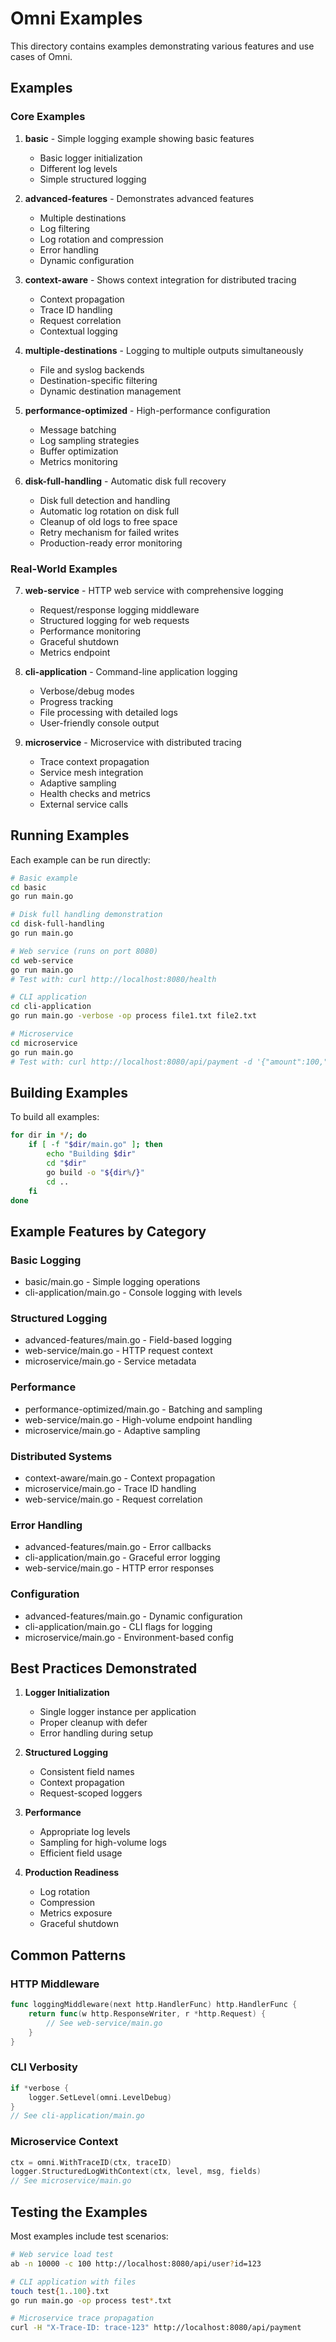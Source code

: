 # Omni Examples

This directory contains examples demonstrating various features and use cases of Omni.

## Examples

### Core Examples

1. **basic** - Simple logging example showing basic features
   - Basic logger initialization
   - Different log levels
   - Simple structured logging

2. **advanced-features** - Demonstrates advanced features
   - Multiple destinations
   - Log filtering
   - Log rotation and compression
   - Error handling
   - Dynamic configuration

3. **context-aware** - Shows context integration for distributed tracing
   - Context propagation
   - Trace ID handling
   - Request correlation
   - Contextual logging

4. **multiple-destinations** - Logging to multiple outputs simultaneously
   - File and syslog backends
   - Destination-specific filtering
   - Dynamic destination management

5. **performance-optimized** - High-performance configuration
   - Message batching
   - Log sampling strategies
   - Buffer optimization
   - Metrics monitoring

6. **disk-full-handling** - Automatic disk full recovery
   - Disk full detection and handling
   - Automatic log rotation on disk full
   - Cleanup of old logs to free space
   - Retry mechanism for failed writes
   - Production-ready error monitoring

### Real-World Examples

7. **web-service** - HTTP web service with comprehensive logging
   - Request/response logging middleware
   - Structured logging for web requests
   - Performance monitoring
   - Graceful shutdown
   - Metrics endpoint

8. **cli-application** - Command-line application logging
   - Verbose/debug modes
   - Progress tracking
   - File processing with detailed logs
   - User-friendly console output

9. **microservice** - Microservice with distributed tracing
   - Trace context propagation
   - Service mesh integration
   - Adaptive sampling
   - Health checks and metrics
   - External service calls

## Running Examples

Each example can be run directly:

```bash
# Basic example
cd basic
go run main.go

# Disk full handling demonstration
cd disk-full-handling
go run main.go

# Web service (runs on port 8080)
cd web-service
go run main.go
# Test with: curl http://localhost:8080/health

# CLI application
cd cli-application
go run main.go -verbose -op process file1.txt file2.txt

# Microservice
cd microservice
go run main.go
# Test with: curl http://localhost:8080/api/payment -d '{"amount":100,"currency":"USD"}'
```

## Building Examples

To build all examples:

```bash
for dir in */; do
    if [ -f "$dir/main.go" ]; then
        echo "Building $dir"
        cd "$dir"
        go build -o "${dir%/}"
        cd ..
    fi
done
```

## Example Features by Category

### Basic Logging
- basic/main.go - Simple logging operations
- cli-application/main.go - Console logging with levels

### Structured Logging
- advanced-features/main.go - Field-based logging
- web-service/main.go - HTTP request context
- microservice/main.go - Service metadata

### Performance
- performance-optimized/main.go - Batching and sampling
- web-service/main.go - High-volume endpoint handling
- microservice/main.go - Adaptive sampling

### Distributed Systems
- context-aware/main.go - Context propagation
- microservice/main.go - Trace ID handling
- web-service/main.go - Request correlation

### Error Handling
- advanced-features/main.go - Error callbacks
- cli-application/main.go - Graceful error logging
- web-service/main.go - HTTP error responses

### Configuration
- advanced-features/main.go - Dynamic configuration
- cli-application/main.go - CLI flags for logging
- microservice/main.go - Environment-based config

## Best Practices Demonstrated

1. **Logger Initialization**
   - Single logger instance per application
   - Proper cleanup with defer
   - Error handling during setup

2. **Structured Logging**
   - Consistent field names
   - Context propagation
   - Request-scoped loggers

3. **Performance**
   - Appropriate log levels
   - Sampling for high-volume logs
   - Efficient field usage

4. **Production Readiness**
   - Log rotation
   - Compression
   - Metrics exposure
   - Graceful shutdown

## Common Patterns

### HTTP Middleware
```go
func loggingMiddleware(next http.HandlerFunc) http.HandlerFunc {
    return func(w http.ResponseWriter, r *http.Request) {
        // See web-service/main.go
    }
}
```

### CLI Verbosity
```go
if *verbose {
    logger.SetLevel(omni.LevelDebug)
}
// See cli-application/main.go
```

### Microservice Context
```go
ctx = omni.WithTraceID(ctx, traceID)
logger.StructuredLogWithContext(ctx, level, msg, fields)
// See microservice/main.go
```

## Testing the Examples

Most examples include test scenarios:

```bash
# Web service load test
ab -n 10000 -c 100 http://localhost:8080/api/user?id=123

# CLI application with files
touch test{1..100}.txt
go run main.go -op process test*.txt

# Microservice trace propagation
curl -H "X-Trace-ID: trace-123" http://localhost:8080/api/payment
```